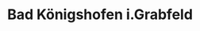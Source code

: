---
title: Bad Königshofen i.Grabfeld
url: /bad-koenigshofen-i-grabfeld/
latitude: 50.298
longitude: 10.469
---